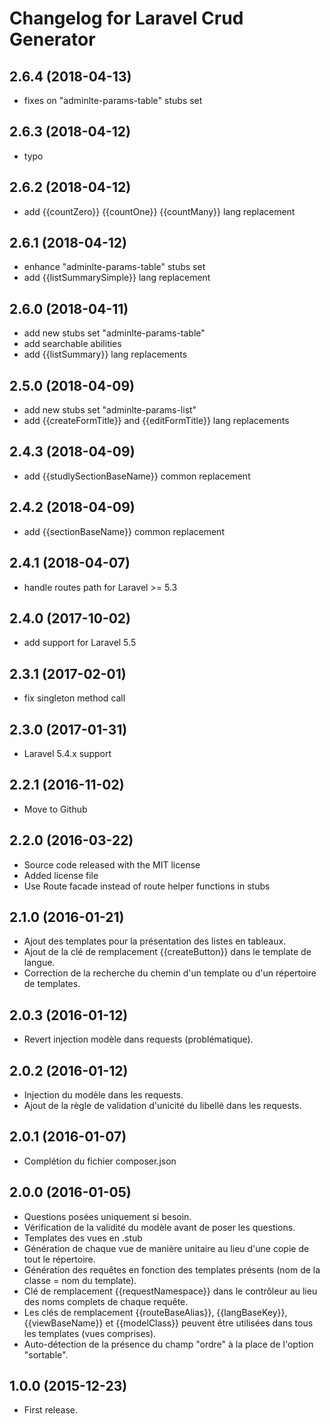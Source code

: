 Changelog for Laravel Crud Generator
====================================

2.6.4 (2018-04-13)
------------------

- fixes on "adminlte-params-table" stubs set

2.6.3 (2018-04-12)
------------------

- typo

2.6.2 (2018-04-12)
------------------

- add {{countZero}} {{countOne}} {{countMany}} lang replacement

2.6.1 (2018-04-12)
------------------

- enhance "adminlte-params-table" stubs set
- add {{listSummarySimple}} lang replacement

2.6.0 (2018-04-11)
------------------

- add new stubs set "adminlte-params-table"
- add searchable abilities
- add {{listSummary}} lang replacements

2.5.0 (2018-04-09)
------------------

- add new stubs set "adminlte-params-list"
- add {{createFormTitle}} and {{editFormTitle}} lang replacements

2.4.3 (2018-04-09)
------------------

- add {{studlySectionBaseName}} common replacement

2.4.2 (2018-04-09)
------------------

- add {{sectionBaseName}} common replacement

2.4.1 (2018-04-07)
------------------

- handle routes path for Laravel >= 5.3

2.4.0 (2017-10-02)
------------------

- add support for Laravel 5.5

2.3.1 (2017-02-01)
------------------

- fix singleton method call

2.3.0 (2017-01-31)
------------------

- Laravel 5.4.x support

2.2.1 (2016-11-02)
------------------

- Move to Github

2.2.0 (2016-03-22)
------------------

- Source code released with the MIT license
- Added license file
- Use Route facade instead of route helper functions in stubs

2.1.0 (2016-01-21)
------------------

- Ajout des templates pour la présentation des listes en tableaux.
- Ajout de la clé de remplacement {{createButton}} dans le template de langue.
- Correction de la recherche du chemin d'un template ou d'un répertoire de templates.

2.0.3 (2016-01-12)
------------------

- Revert injection modèle dans requests (problématique).

2.0.2 (2016-01-12)
------------------

- Injection du modèle dans les requests.
- Ajout de la règle de validation d'unicité du libellé dans les requests.

2.0.1 (2016-01-07)
------------------

- Complétion du fichier composer.json

2.0.0 (2016-01-05)
------------------

- Questions posées uniquement si besoin.
- Vérification de la validité du modèle avant de poser les questions.
- Templates des vues en .stub
- Génération de chaque vue de manière unitaire au lieu d'une copie de tout le répertoire.
- Génération des requêtes en fonction des templates présents (nom de la classe = nom du template).
- Clé de remplacement {{requestNamespace}} dans le contrôleur au lieu des noms complets de chaque requête.
- Les clés de remplacement {{routeBaseAlias}}, {{langBaseKey}}, {{viewBaseName}} et {{modelClass}}
  peuvent être utilisées dans tous les templates (vues comprises).
- Auto-détection de la présence du champ "ordre" à la place de l'option "sortable".

1.0.0 (2015-12-23)
------------------

- First release.
